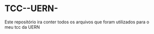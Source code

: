 # TCC--UERN-
Este repositório ira conter todos os arquivos que foram utilizados para o meu tcc da UERN
